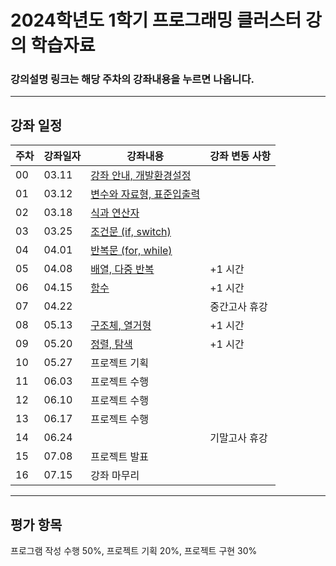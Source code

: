 # 2024학년도 1학기 프로그래밍 클러스터 강의 학습자료

### 강의설명 링크는 해당 주차의 강좌내용을 누르면 나옵니다.

- - - 
## 강좌 일정
|주차|강좌일자|강좌내용|강좌 변동 사항|
|----|--------|--------|---------|
|00  |03.11   |[강좌 안내, 개발환경설정](https://github.com/Noobgods/202401PthCluster/blob/main/00Installation/_Contents.md)    |
|01  |03.12   |[변수와 자료형, 표준입출력](https://github.com/Noobgods/202401PthCluster/blob/main/01Basic/_Contents.md)         |
|02  |03.18   |[식과 연산자](https://github.com/Noobgods/202401PthCluster/blob/main/02Operator/_Contents.md)                    |
|03  |03.25   |[조건문 (if, switch)](https://github.com/Noobgods/202401PthCluster/blob/main/03Conditionals/_Contents.md)        |
|04  |04.01   |[반복문 (for, while)](https://github.com/Noobgods/202401PthCluster/blob/main/04Loop/_Contents.md)                |
|05  |04.08   |[배열, 다중 반복](https://github.com/Noobgods/202401PthCluster/blob/main/05Array/_Contents.md)                   | +1 시간
|06  |04.15   |[함수](https://github.com/Noobgods/202401PthCluster/blob/main/06Function/_Contents.md)                           | +1 시간
|07  |04.22   |                                         | 중간고사 휴강
|08  |05.13   |[구조체, 열거형](https://github.com/Noobgods/202401PthCluster/blob/main/07Struct/_Contents.md)                   | +1 시간
|09  |05.20   |[정렬, 탐색](https://github.com/Noobgods/202401PthCluster/blob/main/08Algorithm/_Contents.md)                    | +1 시간
|10  |05.27   |프로젝트 기획                            |
|11  |06.03   |프로젝트 수행                            |
|12  |06.10   |프로젝트 수행                            |
|13  |06.17   |프로젝트 수행                            |
|14  |06.24   |                                         | 기말고사 휴강
|15  |07.08   |프로젝트 발표                            |
|16  |07.15   |강좌 마무리                              |

- - - 
## 평가 항목
프로그램 작성 수행 50%, 
프로젝트 기획 20%, 
프로젝트 구현 30%   